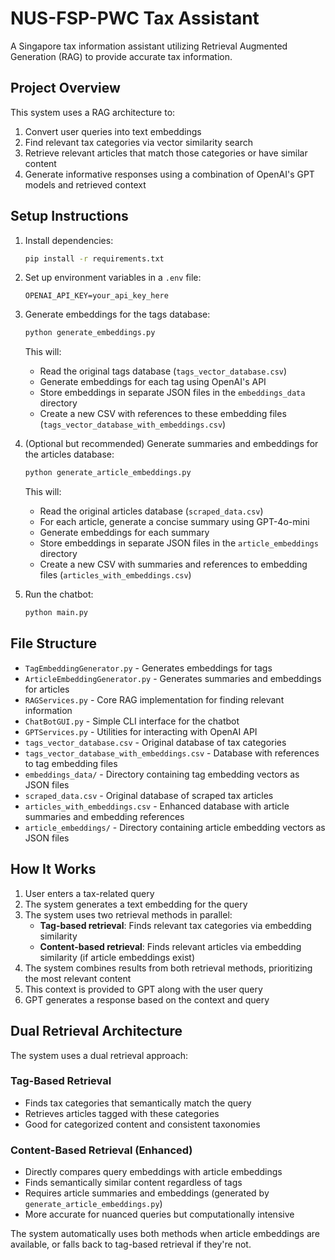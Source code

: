 # NUS-FSP-PWC Tax Assistant

A Singapore tax information assistant utilizing Retrieval Augmented Generation (RAG) to provide accurate tax information.

## Project Overview

This system uses a RAG architecture to:
1. Convert user queries into text embeddings
2. Find relevant tax categories via vector similarity search
3. Retrieve relevant articles that match those categories or have similar content
4. Generate informative responses using a combination of OpenAI's GPT models and retrieved context

## Setup Instructions

1. Install dependencies:
   ```bash
   pip install -r requirements.txt
   ```

2. Set up environment variables in a `.env` file:
   ```
   OPENAI_API_KEY=your_api_key_here
   ```

3. Generate embeddings for the tags database:
   ```bash
   python generate_embeddings.py
   ```
   This will:
   - Read the original tags database (`tags_vector_database.csv`)
   - Generate embeddings for each tag using OpenAI's API
   - Store embeddings in separate JSON files in the `embeddings_data` directory
   - Create a new CSV with references to these embedding files (`tags_vector_database_with_embeddings.csv`)

4. (Optional but recommended) Generate summaries and embeddings for the articles database:
   ```bash
   python generate_article_embeddings.py
   ```
   This will:
   - Read the original articles database (`scraped_data.csv`)
   - For each article, generate a concise summary using GPT-4o-mini
   - Generate embeddings for each summary
   - Store embeddings in separate JSON files in the `article_embeddings` directory
   - Create a new CSV with summaries and references to embedding files (`articles_with_embeddings.csv`)

5. Run the chatbot:
   ```bash
   python main.py
   ```

## File Structure

- `TagEmbeddingGenerator.py` - Generates embeddings for tags
- `ArticleEmbeddingGenerator.py` - Generates summaries and embeddings for articles
- `RAGServices.py` - Core RAG implementation for finding relevant information 
- `ChatBotGUI.py` - Simple CLI interface for the chatbot
- `GPTServices.py` - Utilities for interacting with OpenAI API
- `tags_vector_database.csv` - Original database of tax categories
- `tags_vector_database_with_embeddings.csv` - Database with references to tag embedding files
- `embeddings_data/` - Directory containing tag embedding vectors as JSON files
- `scraped_data.csv` - Original database of scraped tax articles
- `articles_with_embeddings.csv` - Enhanced database with article summaries and embedding references
- `article_embeddings/` - Directory containing article embedding vectors as JSON files

## How It Works

1. User enters a tax-related query
2. The system generates a text embedding for the query
3. The system uses two retrieval methods in parallel:
   - **Tag-based retrieval**: Finds relevant tax categories via embedding similarity
   - **Content-based retrieval**: Finds relevant articles via embedding similarity (if article embeddings exist)
4. The system combines results from both retrieval methods, prioritizing the most relevant content
5. This context is provided to GPT along with the user query
6. GPT generates a response based on the context and query

## Dual Retrieval Architecture

The system uses a dual retrieval approach:

### Tag-Based Retrieval
- Finds tax categories that semantically match the query
- Retrieves articles tagged with these categories
- Good for categorized content and consistent taxonomies

### Content-Based Retrieval (Enhanced)
- Directly compares query embeddings with article embeddings
- Finds semantically similar content regardless of tags
- Requires article summaries and embeddings (generated by `generate_article_embeddings.py`)
- More accurate for nuanced queries but computationally intensive

The system automatically uses both methods when article embeddings are available, or falls back to tag-based retrieval if they're not.
